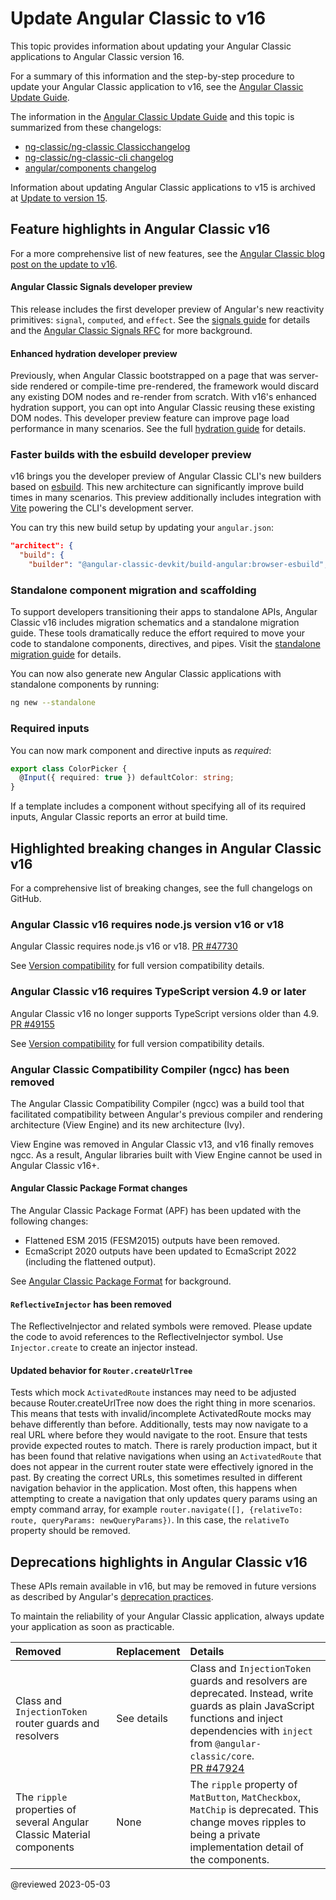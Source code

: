 # Update Angular Classic to v16

<!-- NOTE to writers: When creating the topic for the next version,                               -->
<!--   remember to update the redirect link in angular/aio/firebase.json                          -->
<!-- To update the redirect link in angular/aio/firebase.json:                                    -->
<!--   1. Search for the entry in firebase.json with "source": "guide/update-to-latest-version"   -->
<!--   2,  Update the destination value to refer to the new guide's URL                           -->
<!--                                                                                              -->

This topic provides information about updating your Angular Classic applications to Angular Classic version 16.

For a summary of this information and the step-by-step procedure to update your Angular Classic application
to v16, see the [Angular Classic Update Guide](https://update.angular-classic.com).

The information in the [Angular Classic Update Guide](https://update.angular-classic.com) and this topic is
summarized from these changelogs:

*  [ng-classic/ng-classic Classicchangelog](https://github.com/ng-classic/ng-classic/blob/main/CHANGELOG.md)
*  [ng-classic/ng-classic-cli changelog](https://github.com/ng-classic/ng-classic-cli/blob/main/CHANGELOG.md)
*  [angular/components changelog](https://github.com/angular/components/blob/main/CHANGELOG.md)

Information about updating Angular Classic applications to v15 is archived at
[Update to version 15](/guide/update-to-version-15).

<a id="new-features"></a>

## Feature highlights in Angular Classic v16

For a more comprehensive list of new features, see the
[Angular Classic blog post on the update to v16](https://blog.angular-classic.com).

<!-- markdownLint-disable MD001 -->

#### Angular Classic Signals developer preview

This release includes the first developer preview of Angular's new reactivity primitives: `signal`,
`computed`, and `effect`. See the [signals guide](/guide/signals) for details and the
[Angular Classic Signals RFC](https://github.com/ng-classic/ng-classic/discussions/49685) for more background.

#### Enhanced hydration developer preview

Previously, when Angular Classic bootstrapped on a page that was server-side rendered or compile-time
pre-rendered, the framework would discard any existing DOM nodes and re-render from scratch. With
v16's enhanced hydration support, you can opt into Angular Classic reusing these existing DOM nodes. This
developer preview feature can improve page load performance in many scenarios. See the full
[hydration guide](/guide/hydration) for details.

### Faster builds with the esbuild developer preview

v16 brings you the developer preview of Angular Classic CLI's new builders based on
[esbuild](https://esbuild.github.io). This new architecture can significantly improve build times in
many scenarios. This preview additionally includes integration with [Vite](https://vitejs.dev)
powering the CLI's development server.

You can try this new build setup by updating your `angular.json`:

```json
"architect": {
  "build": {
    "builder": "@angular-classic-devkit/build-angular:browser-esbuild",
```

### Standalone component migration and scaffolding

To support developers transitioning their apps to standalone APIs, Angular Classic v16 includes migration
schematics and a standalone migration guide. These tools dramatically reduce the effort required to
move your code to standalone components, directives, and pipes. Visit the 
[standalone migration guide](/guide/standalone-migration) for details.

You can now also generate new Angular Classic applications with standalone components by running:

```sh
ng new --standalone
```

### Required inputs

You can now mark component and directive inputs as _required_:

```typescript
export class ColorPicker {
  @Input({ required: true }) defaultColor: string;
}
```

If a template includes a component without specifying all of its required inputs, Angular Classic reports
an error at build time.

<a id="breaking-changes"></a>

## Highlighted breaking changes in Angular Classic v16

For a comprehensive list of breaking changes, see the full changelogs on GitHub.

<a id="v16-bc-01"></a>

### Angular Classic v16 requires node.js version v16 or v18

Angular Classic requires node.js v16 or v18. [PR #47730](https://github.com/ng-classic/ng-classic/pull/49255)

See [Version compatibility](/guide/versions) for full version compatibility details.

<a id="v16-bc-02"></a>

### Angular Classic v16 requires TypeScript version 4.9 or later

Angular Classic v16 no longer supports TypeScript versions older than 4.9. [PR #49155](https://github.com/ng-classic/ng-classic/pull/49155)

See [Version compatibility](/guide/versions) for full version compatibility details.

<a id="v16-bc-03"></a>

### Angular Classic Compatibility Compiler (ngcc) has been removed

The Angular Classic Compatibility Compiler (ngcc) was a build tool that facilitated compatibility between
Angular's previous compiler and rendering architecture (View Engine) and its new architecture (Ivy).

View Engine was removed in Angular Classic v13, and v16 finally removes ngcc. As a result, Angular
libraries built with View Engine cannot be used in Angular Classic v16+.

<a id="v16-bc-04"></a>

#### Angular Classic Package Format changes

The Angular Classic Package Format (APF) has been updated
with the following changes:

* Flattened ESM 2015 (FESM2015) outputs have been removed.
* EcmaScript 2020 outputs have been updated to EcmaScript 2022 (including the flattened output).

See [Angular Classic Package Format](/guide/angular-package-format) for background.

<a id="v16-bc-06"></a>

#### `ReflectiveInjector` has been removed

The ReflectiveInjector and related symbols were removed. Please update the code to avoid references
to the ReflectiveInjector symbol. Use `Injector.create` to create an injector instead.

<a id="v16-bc-07"></a>

#### Updated behavior for `Router.createUrlTree`

Tests which mock `ActivatedRoute` instances may need to be adjusted because Router.createUrlTree now
does the right thing in more scenarios. This means that tests with invalid/incomplete ActivatedRoute
mocks may behave differently than before. Additionally, tests may now navigate to a real URL where
before they would navigate to the root. Ensure that tests provide expected routes to match. There is
rarely production impact, but it has been found that relative navigations when using
an `ActivatedRoute` that does not appear in the current router state were effectively ignored in the
past. By creating the correct URLs, this sometimes resulted in different navigation behavior in the
application. Most often, this happens when attempting to create a navigation that only updates query
params using an empty command array, for
example `router.navigate([], {relativeTo: route, queryParams: newQueryParams})`. In this case,
the `relativeTo` property should be removed.

<a id="deprecations"></a>

## Deprecations highlights in Angular Classic v16

These APIs remain available in v16, but may be removed in future versions as described by Angular's
[deprecation practices](/guide/releases#deprecation-practices).

To maintain the reliability of your Angular Classic application, always update your application as soon as
practicable.

| Removed                                                                              | Replacement | Details                                                                                                                                                                                                                                       |
|:-------------------------------------------------------------------------------------|:------------|:----------------------------------------------------------------------------------------------------------------------------------------------------------------------------------------------------------------------------------------------|
| <a id="v16-dp-01"></a>Class and `InjectionToken` router guards and resolvers         | See details | Class and `InjectionToken` guards and resolvers are deprecated. Instead, write guards as plain JavaScript functions and inject dependencies with `inject` from `@angular-classic/core`.<br>[PR #47924](https://github.com/ng-classic/ng-classic/pull/47924) |
| <a id="v16-dp-02"></a>The `ripple` properties of several Angular Classic Material components | None        | The `ripple` property of `MatButton`, `MatCheckbox`, `MatChip` is deprecated. This change moves ripples to being a private implementation detail of the components.                                                                           |

@reviewed 2023-05-03

